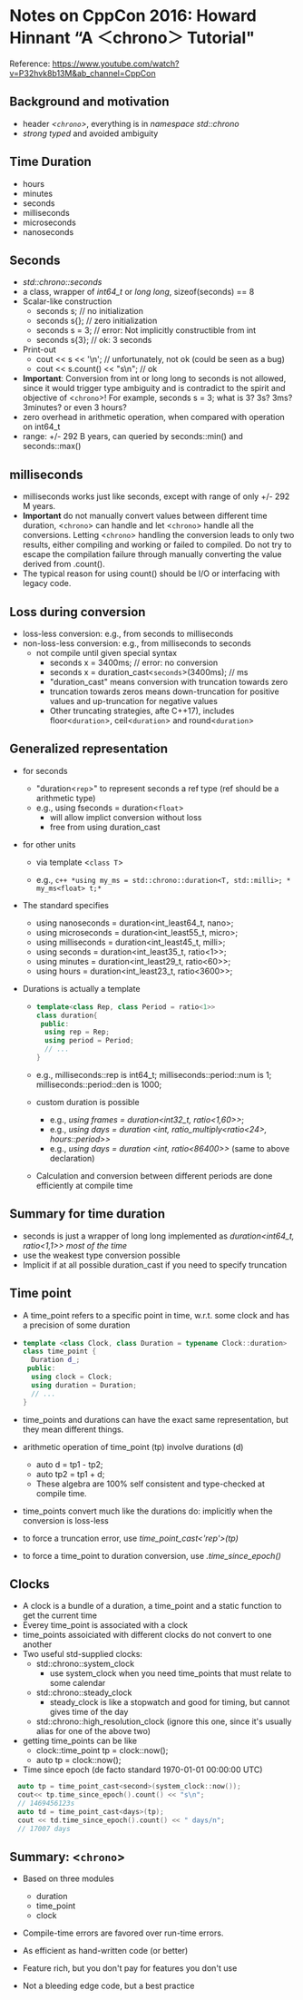 # Notes on CppCon 2016: Howard Hinnant “A ＜chrono＞ Tutorial"

Reference:
<https://www.youtube.com/watch?v=P32hvk8b13M&ab_channel=CppCon>

## Background and motivation

- header *<`chrono`>*, everything is in *namespace std::chrono*
- *strong typed* and avoided ambiguity

## Time Duration

- hours
- minutes
- seconds
- milliseconds
- microseconds
- nanoseconds

## Seconds

- *std::chrono::seconds*
- a class, wrapper of *int64_t* or *long long*, sizeof(seconds) == 8
- Scalar-like construction
  - seconds s; // no initialization
  - seconds s{}; // zero initialization
  - seconds s = 3; // error: Not implicitly constructible from int
  - seconds s{3}; // ok: 3 seconds
- Print-out
  - cout << s << '\n'; // unfortunately, not ok (could be seen as a bug)
  - cout << s.count() << "s\n"; // ok
- **Important**: Conversion from int or long long to seconds is not allowed, since it would trigger type ambiguity and is contradict to the spirit and objective of <`chrono`>!
                 For example, seconds s = 3; what is 3? 3s? 3ms? 3minutes? or even 3 hours?
- zero overhead in arithmetic operation, when compared with operation on int64_t
- range: +/- 292 B years, can queried by seconds::min() and seconds::max()

## milliseconds

- milliseconds works just like seconds, except with range of only +/- 292 M years.
- **Important** do not manually convert values between different time duration, <`chrono`> can handle and let <`chrono`> handle all the conversions. Letting <`chrono`> handling the conversion leads to only two results, either compiling and working or failed to compiled. Do not try to escape the compilation failure through manually converting the value derived from .count().
- The typical reason for using count() should be I/O or interfacing with legacy code.  

## Loss during conversion

- loss-less conversion: e.g., from seconds to milliseconds
- non-loss-less conversion: e.g., from milliseconds to seconds
  - not compile until given special syntax
    - seconds x = 3400ms; // error: no conversion
    - seconds x = duration_cast<`seconds`>(3400ms); // ms
    - "duration_cast" means conversion with truncation towards zero
    - truncation towards zeros means down-truncation for positive values and up-truncation for negative values
    - Other truncating strategies, afte C++17), includes floor<`duration`>, ceil<`duration`> and round<`duration`>

## Generalized representation

- for seconds
  - "duration<`rep`>" to represent seconds a ref type (ref should be a arithmetic type)
  - e.g., using fseconds = duration<`float`>
    - will allow implict conversion without loss
    - free from using duration_cast
- for other units
  - via template <`class T`>
  
  - e.g., ```c++
          *using my_ms = std::chrono::duration<T, std::milli>;
          * my_ms<float> t;*```

- The standard specifies
  - using nanoseconds = duration<int_least64_t, nano>;
  - using microseconds = duration<int_least55_t, micro>;
  - using milliseconds = duration<int_least45_t, milli>;
  - using seconds = duration<int_least35_t, ratio<1>>;
  - using minutes = duration<int_least29_t, ratio<60>>;
  - using hours = duration<int_least23_t, ratio<3600>>;

- Durations is actually a template

  - ```c++
    template<class Rep, class Period = ratio<1>>
    class duration{
     public:
      using rep = Rep;
      using period = Period;
      // ...
    }
    ```

  - e.g., milliseconds::rep is int64_t;
          milliseconds::period::num is 1;
          milliseconds::period::den is 1000;
  - custom duration is possible
    - e.g., *using frames = duration<int32_t, ratio<1,60>>*;
    - e.g., *using days = duration <int, ratio_multiply<ratio<24>, hours::period>>*
    - e.g., *using days = duration <int, ratio<86400>>* (same to above declaration)
  - Calculation and conversion between different periods are done efficiently at compile time

## Summary for time duration

- seconds is just a wrapper of long long implemented as *duration<int64_t, ratio<1,1>> most of the time*
- use the weakest type conversion possible
- Implicit if at all possible
    duration_cast if you need to specify truncation

## Time point

- A time_point refers to a specific point in time, w.r.t. some clock and has a precision of some duration

- ``` c++
  template <class Clock, class Duration = typename Clock::duration>
  class time_point {
    Duration d_;
   public:
    using clock = Clock;
    using duration = Duration;
    // ...
  }
  ```

- time_points and durations can have the exact same representation, but they mean different things.
- arithmetic operation of time_point (tp) involve durations (d)
  - auto d = tp1 - tp2;
  - auto tp2 = tp1 + d;
  - These algebra are 100% self consistent and type-checked at compile time.
- time_points convert much like the durations do: implicitly when the conversion is loss-less
- to force a truncation error, use *time_point_cast<'rep'>(tp)*
- to force a time_point to duration conversion, use *.time_since_epoch()*

## Clocks

- A clock is a bundle of a duration, a time_point and a static function to get the current time
- Everey time_point is associated with a clock
- time_points assoiciated with different clocks do not convert to one another
- Two useful std-supplied clocks:
  - std::chrono::system_clock
    - use system_clock when you need time_points that must relate to some calendar
  - std::chrono::steady_clock
    - steady_clock is like a stopwatch and good for timing, but cannot gives time of the day  
  - std::chrono::high_resolution_clock (ignore this one, since it's usually alias for one of the above two)
- getting time_points can be like
  - clock::time_point tp = clock::now();
  - auto tp = clock::now();
- Time since epoch (de facto standard 1970-01-01 00:00:00 UTC)

```c++
  auto tp = time_point_cast<second>(system_clock::now());
  cout<< tp.time_since_epoch().count() << "s\n";
  // 1469456123s
  auto td = time_point_cast<days>(tp);
  cout << td.time_since_epoch().count() << " days/n";
  // 17007 days
```

## Summary: <`chrono`>

- Based on three modules
  - duration
  - time_point
  - clock

- Compile-time errors are favored over run-time errors.
- As efficient as hand-written code (or better)
- Feature rich, but you don't pay for features you don't use
- Not a bleeding edge code, but a best practice
